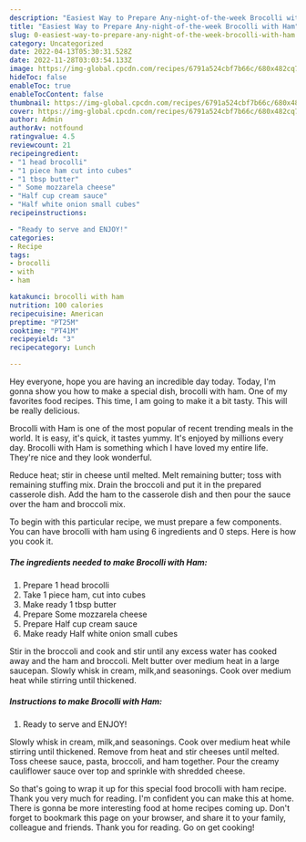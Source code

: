 ```yaml
---
description: "Easiest Way to Prepare Any-night-of-the-week Brocolli with Ham"
title: "Easiest Way to Prepare Any-night-of-the-week Brocolli with Ham"
slug: 0-easiest-way-to-prepare-any-night-of-the-week-brocolli-with-ham
category: Uncategorized
date: 2022-04-13T05:30:31.528Z
date: 2022-11-28T03:03:54.133Z
image: https://img-global.cpcdn.com/recipes/6791a524cbf7b66c/680x482cq70/brocolli-with-ham-recipe-main-photo.jpg
hideToc: false
enableToc: true
enableTocContent: false
thumbnail: https://img-global.cpcdn.com/recipes/6791a524cbf7b66c/680x482cq70/brocolli-with-ham-recipe-main-photo.jpg
cover: https://img-global.cpcdn.com/recipes/6791a524cbf7b66c/680x482cq70/brocolli-with-ham-recipe-main-photo.jpg
author: Admin
authorAv: notfound
ratingvalue: 4.5
reviewcount: 21
recipeingredient:
- "1 head brocolli"
- "1 piece ham cut into cubes"
- "1 tbsp butter"
- " Some mozzarela cheese"
- "Half cup cream sauce"
- "Half white onion small cubes"
recipeinstructions:

- "Ready to serve and ENJOY!"
categories:
- Recipe
tags:
- brocolli
- with
- ham

katakunci: brocolli with ham 
nutrition: 100 calories
recipecuisine: American
preptime: "PT25M"
cooktime: "PT41M"
recipeyield: "3"
recipecategory: Lunch

---
```



Hey everyone, hope you are having an incredible day today. Today, I'm gonna show you how to make a special dish, brocolli with ham. One of my favorites food recipes. This time, I am going to make it a bit tasty. This will be really delicious.

Brocolli with Ham is one of the most popular of recent trending meals in the world. It is easy, it's quick, it tastes yummy. It's enjoyed by millions every day. Brocolli with Ham is something which I have loved my entire life. They're nice and they look wonderful.

Reduce heat; stir in cheese until melted. Melt remaining butter; toss with remaining stuffing mix. Drain the broccoli and put it in the prepared casserole dish. Add the ham to the casserole dish and then pour the sauce over the ham and broccoli mix.


To begin with this particular recipe, we must prepare a few components. You can have brocolli with ham using 6 ingredients and 0 steps. Here is how you cook it.

<!--inarticleads1-->

##### The ingredients needed to make Brocolli with Ham:

1. Prepare 1 head brocolli
1. Take 1 piece ham, cut into cubes
1. Make ready 1 tbsp butter
1. Prepare  Some mozzarela cheese
1. Prepare Half cup cream sauce
1. Make ready Half white onion small cubes


Stir in the broccoli and cook and stir until any excess water has cooked away and the ham and broccoli. Melt butter over medium heat in a large saucepan. Slowly whisk in cream, milk,and seasonings. Cook over medium heat while stirring until thickened. 

<!--inarticleads2-->

##### Instructions to make Brocolli with Ham:


1. Ready to serve and ENJOY!

Slowly whisk in cream, milk,and seasonings. Cook over medium heat while stirring until thickened. Remove from heat and stir cheeses until melted. Toss cheese sauce, pasta, broccoli, and ham together. Pour the creamy cauliflower sauce over top and sprinkle with shredded cheese. 

So that's going to wrap it up for this special food brocolli with ham recipe. Thank you very much for reading. I'm confident you can make this at home. There is gonna be more interesting food at home recipes coming up. Don't forget to bookmark this page on your browser, and share it to your family, colleague and friends. Thank you for reading. Go on get cooking!
